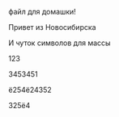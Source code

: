 файл для домашки!

Привет из Новосибирска 

И чуток символов для массы 

123


3453451


ё254ё24352

325ё4